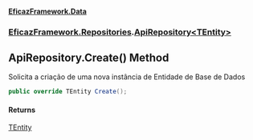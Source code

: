 #### [EficazFramework.Data](EficazFrameworkData.md 'EficazFramework Data')
### [EficazFramework.Repositories](EficazFrameworkData.md#EficazFramework.Repositories 'EficazFramework.Repositories').[ApiRepository&lt;TEntity&gt;](EficazFramework.Repositories/ApiRepository_TEntity_.md 'EficazFramework.Repositories.ApiRepository<TEntity>')

## ApiRepository<TEntity>.Create() Method

Solicita a criação de uma nova instância de Entidade de Base de Dados

```csharp
public override TEntity Create();
```

#### Returns
[TEntity](EficazFramework.Repositories/ApiRepository_TEntity_.md#EficazFramework.Repositories.ApiRepository_TEntity_.TEntity 'EficazFramework.Repositories.ApiRepository<TEntity>.TEntity')